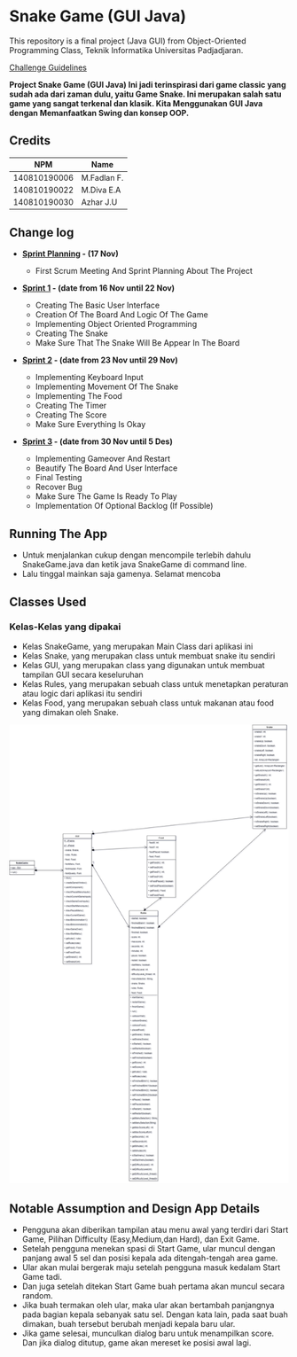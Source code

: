 # Snake Game (GUI Java)

This repository is a final project (Java GUI) from Object-Oriented Programming Class, Teknik Informatika Universitas Padjadjaran. 

[Challenge Guidelines](challenge-guideline.md)

**Project Snake Game (GUI Java) Ini jadi terinspirasi dari game classic yang sudah ada dari zaman dulu, yaitu Game Snake. Ini merupakan salah satu game yang sangat terkenal
   dan klasik. Kita Menggunakan GUI Java dengan Memanfaatkan Swing dan konsep OOP.**

## Credits
| NPM           | Name        |
| ------------- |-------------|
| 140810190006  | M.Fadlan F. |
| 140810190022  | M.Diva E.A  |
| 140810190030  | Azhar J.U   |

## Change log
- **[Sprint Planning](changelog/sprint-planning.md) - (17 Nov)** 
   - First Scrum Meeting And Sprint Planning About The Project

- **[Sprint 1](changelog/sprint-1.md) - (date from 16 Nov until 22 Nov)** 
   - Creating The Basic User Interface
   - Creation Of The Board And Logic Of The Game
   - Implementing Object Oriented Programming
   - Creating The Snake
   - Make Sure That The Snake Will Be Appear In The Board

- **[Sprint 2](changelog/sprint-2.md) - (date from 23 Nov until 29 Nov)** 
  - Implementing Keyboard Input 
  - Implementing Movement Of The Snake 
  - Implementing The Food 
  - Creating The Timer 
  - Creating The Score 
  - Make Sure Everything Is Okay 
   
- **[Sprint 3](changelog/sprint-3.md) - (date from 30 Nov until 5 Des)** 
  - Implementing Gameover And Restart 
  - Beautify The Board And User Interface
  - Final Testing 
  - Recover Bug 
  - Make Sure The Game Is Ready To Play 
  - Implementation Of Optional Backlog (If Possible)

## Running The App

- Untuk menjalankan cukup dengan mencompile terlebih dahulu SnakeGame.java dan ketik java SnakeGame di command line.
- Lalu tinggal mainkan saja gamenya. Selamat mencoba

## Classes Used

### Kelas-Kelas yang dipakai
- Kelas SnakeGame, yang merupakan Main Class dari aplikasi ini
- Kelas Snake, yang merupakan class untuk membuat snake itu sendiri
- Kelas GUI, yang merupakan class yang digunakan untuk membuat tampilan GUI secara keseluruhan
- Kelas Rules, yang merupakan sebuah class untuk menetapkan peraturan atau logic dari aplikasi itu sendiri
- Kelas Food, yang merupakan sebuah class untuk makanan atau food yang dimakan oleh Snake.

![Gambar UML Snake](images/UML.png)

## Notable Assumption and Design App Details

- Pengguna akan diberikan tampilan atau menu awal yang terdiri dari Start Game, Pilihan Difficulty (Easy,Medium,dan Hard), dan Exit Game. 
- Setelah pengguna menekan spasi di Start Game, ular muncul dengan panjang awal 5 sel dan posisi kepala ada ditengah-tengah area game.
- Ular akan mulai bergerak maju setelah pengguna masuk kedalam Start Game tadi.
- Dan juga setelah ditekan Start Game buah pertama akan muncul secara random.
- Jika buah termakan oleh ular, maka ular akan bertambah panjangnya pada bagian kepala sebanyak satu sel. Dengan kata lain, pada saat buah dimakan, buah tersebut berubah menjadi kepala baru ular.
- Jika game selesai, munculkan dialog baru untuk menampilkan score. Dan jika dialog ditutup, game akan mereset ke posisi awal lagi.
